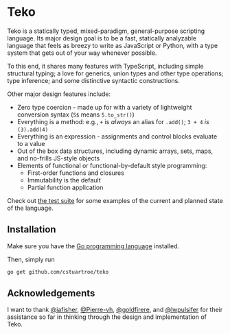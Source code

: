 # Teko

Teko is a statically typed, mixed-paradigm, general-purpose scripting language. Its major design goal is to be a fast, statically analyzable language
that feels as breezy to write as JavaScript or Python, with a type system that gets out of your way whenever possible.

To this end, it shares many features with TypeScript, including simple structural typing; a love for generics, union types and other type operations; 
type inference; and some distinctive syntactic constructions.

Other major design features include:

 * Zero type coercion - made up for with a variety of lightweight conversion syntax (`5$` means `5.to_str()`)
 * Everything is a method: e.g., `+` is *always* an alias for `.add()`; `3 + 4` *is* `(3).add(4)`
 * Everything is an expression - assignments and control blocks evaluate to a value
 * Out of the box data structures, including dynamic arrays, sets, maps, and no-frills JS-style objects
 * Elements of functional or functional-by-default style programming:
   * First-order functions and closures
   * Immutability is the default
   * Partial function application

Check out [the test suite](/tests) for some examples of the current and planned state of the language.

## Installation

Make sure you have the [Go programming language](https://golang.org/dl/) installed.

Then, simply run 

```sh
go get github.com/cstuartroe/teko
```

## Acknowledgements

I want to thank [@iafisher](https://github.com/iafisher), [@Pierre-vh](https://github.com/Pierre-vh), [@goldfirere](https://github.com/goldfirere/), and [@lwpulsifer](https://github.com/lwpulsifer) for their assistance so far in thinking through the design and implementation of Teko.

